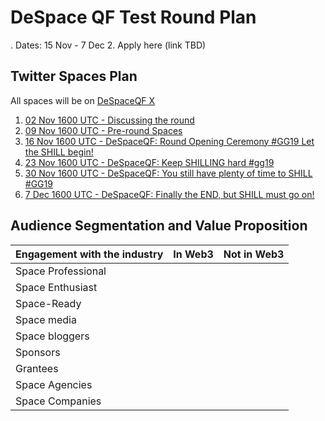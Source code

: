 # DeSpace QF Test Round Plan

. Dates: 15 Nov - 7 Dec
2. Apply here (link TBD)

## Twitter Spaces Plan

All spaces will be on [DeSpaceQF X](https://x.com/DeSpaceQF)

1. [02 Nov 1600 UTC - Discussing the round](https://twitter.com/i/spaces/1RDxllXoodOxL?s=20)
2. [09 Nov 1600 UTC - Pre-round Spaces](https://twitter.com/i/spaces/1YqJDgvXwmDGV?s=20)
3. [16 Nov 1600 UTC - DeSpaceQF: Round Opening Ceremony #GG19 Let the SHILL begin!](https://twitter.com/i/spaces/1DXxyjkrynZKM?s=20)
4. [23 Nov 1600 UTC - DeSpaceQF: Keep SHILLING hard #gg19](https://twitter.com/i/spaces/1rmxPMWnPEjKN?s=20)
5. [30 Nov 1600 UTC - DeSpaceQF: You still have plenty of time to SHILL #GG19](https://twitter.com/i/spaces/1MYxNoWLAzpKw?s=20)
6. [7 Dec 1600 UTC - DeSpaceQF: Finally the END, but SHILL must go on!](https://twitter.com/i/spaces/1mnGepqVEjvKX?s=20)

## Audience Segmentation and Value Proposition

|Engagement with the industry| In Web3 | Not in Web3|
|--------|----|---|
|Space Professional|||
|Space Enthusiast| ||
|Space-Ready|||
|Space media |||
|Space bloggers|||
|Sponsors|||
|Grantees|||
|Space Agencies|||
|Space Companies|||


